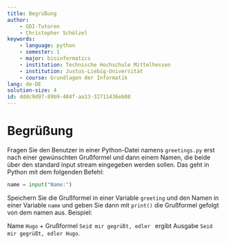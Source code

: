 ```yaml
---
title: Begrüßung
author:
    - GDI-Tutoren
    - Christopher Schölzel
keywords:
    - language: python
    - semester: 1
    - major: bioinformatics
    - institution: Technische Hochschule Mittelhessen
    - institution: Justus-Liebig-Universität
    - course: Grundlagen der Informatik
lang: de-DE
solution-size: 4
id: dddc9d97-89b9-484f-aa13-32711436eb08
---
```


# Begrüßung

Fragen Sie den Benutzer in einer Python-Datei namens `greetings.py` erst nach einer gewünschten Grußformel und dann einem Namen, die beide über den standard input stream eingegeben werden sollen.
Das geht in Python mit dem folgenden Befehl:

```python
name = input("Name:")
```

Speichern Sie die Grußformel in einer Variable `greeting` und den Namen in einer Variable `name` und geben Sie dann mit `print()` die Grußformel gefolgt von dem namen aus. Beispiel:

Name `Hugo` + Grußformel `Seid mir gegrüßt, edler ` ergibt Ausgabe `Seid mir gegrüßt, edler Hugo`.